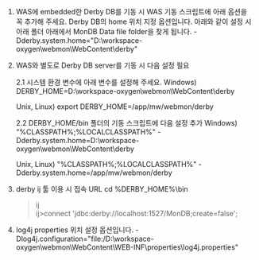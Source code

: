1. WAS에 embedded한 Derby DB를 기동 시 WAS 기동 스크립트에 아래 옵션을 꼭 추가해 주세요. Derby DB의 home 위치 지정 옵션입니다.
   아래와 같이 설정 시 아래 폴더 아래에서 MonDB Data file folder을 찾게 됩니다.
  -Dderby.system.home="D:\workspace-oxygen\webmon\WebContent\derby"
  
2. WAS와 별도로 Derby DB server를 기동 시 다음 설정 필요

	2.1 시스템 환경 변수에 아래 변수를 설정해 주세요.
	  Windows)
		DERBY_HOME=D:\workspace-oxygen\webmon\WebContent\derby

	  Unix, Linux)
		export DERBY_HOME=/app/mw/webmon/derby
	
	2.2 DERBY_HOME/bin 폴더의 기동 스크립트에 다음 설정 추가
	  Windows)
		"%CLASSPATH%;%LOCALCLASSPATH%" -Dderby.system.home=D:\workspace-oxygen\webmon\WebContent\derby

	  Unix, Linux)
		"%CLASSPATH%;%LOCALCLASSPATH%" -Dderby.system.home=/app/mw/webmon/derby

3. derby ij 툴 이용 시 접속 URL
   cd %DERBY_HOME%\bin
   >ij   
   ij>connect 'jdbc:derby://localhost:1527/MonDB;create=false';	

4. log4j properties 위치 설정 옵션입니다.
-Dlog4j.configuration="file:/D:\workspace-oxygen\webmon\WebContent\WEB-INF\properties\log4j.properties"